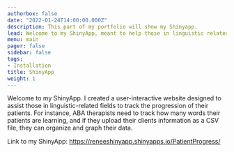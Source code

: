 ```yaml
---
authorbox: false
date: "2022-01-24T14:00:00.000Z"
description: This part of my portfolio will show my Shinyapp.
lead: Welcome to my ShinyApp, meant to help those in linguistic related fields track the progress of their patients.
menu: main
pager: false
sidebar: false
tags:
- Installation
title: ShinyApp
weight: 1
---
```


Welcome to my ShinyApp. I created a user-interactive website designed to assist those in linguistic-related fields to track the progression of their patients. For instance, ABA therapists need to track how many words their patients are learning, and if they upload their clients information as a CSV file, they can organize and graph their data.

Link to my ShinyApp: https://reneeshinyapp.shinyapps.io/PatientProgress/ 
 




